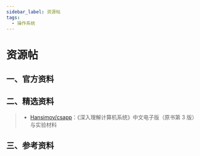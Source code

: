 ```yaml
---
sidebar_label: 资源帖
tags:
  - 操作系统
---
```



# 资源帖

## 一、官方资料

## 二、精选资料

> - [Hansimov/csapp](https://github.com/Hansimov/csapp)：《深入理解计算机系统》中文电子版（原书第 3 版）与实验材料

## 三、参考资料
